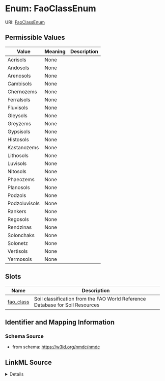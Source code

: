 # Enum: FaoClassEnum



URI: [FaoClassEnum](FaoClassEnum.md)

## Permissible Values

| Value | Meaning | Description |
| --- | --- | --- |
| Acrisols | None |  |
| Andosols | None |  |
| Arenosols | None |  |
| Cambisols | None |  |
| Chernozems | None |  |
| Ferralsols | None |  |
| Fluvisols | None |  |
| Gleysols | None |  |
| Greyzems | None |  |
| Gypsisols | None |  |
| Histosols | None |  |
| Kastanozems | None |  |
| Lithosols | None |  |
| Luvisols | None |  |
| Nitosols | None |  |
| Phaeozems | None |  |
| Planosols | None |  |
| Podzols | None |  |
| Podzoluvisols | None |  |
| Rankers | None |  |
| Regosols | None |  |
| Rendzinas | None |  |
| Solonchaks | None |  |
| Solonetz | None |  |
| Vertisols | None |  |
| Yermosols | None |  |




## Slots

| Name | Description |
| ---  | --- |
| [fao_class](fao_class.md) | Soil classification from the FAO World Reference Database for Soil Resources |






## Identifier and Mapping Information







### Schema Source


* from schema: https://w3id.org/nmdc/nmdc




## LinkML Source

<details>
```yaml
name: fao_class_enum
from_schema: https://w3id.org/nmdc/nmdc
rank: 1000
permissible_values:
  Acrisols:
    text: Acrisols
  Andosols:
    text: Andosols
  Arenosols:
    text: Arenosols
  Cambisols:
    text: Cambisols
  Chernozems:
    text: Chernozems
  Ferralsols:
    text: Ferralsols
  Fluvisols:
    text: Fluvisols
  Gleysols:
    text: Gleysols
  Greyzems:
    text: Greyzems
  Gypsisols:
    text: Gypsisols
  Histosols:
    text: Histosols
  Kastanozems:
    text: Kastanozems
  Lithosols:
    text: Lithosols
  Luvisols:
    text: Luvisols
  Nitosols:
    text: Nitosols
  Phaeozems:
    text: Phaeozems
  Planosols:
    text: Planosols
  Podzols:
    text: Podzols
  Podzoluvisols:
    text: Podzoluvisols
  Rankers:
    text: Rankers
  Regosols:
    text: Regosols
  Rendzinas:
    text: Rendzinas
  Solonchaks:
    text: Solonchaks
  Solonetz:
    text: Solonetz
  Vertisols:
    text: Vertisols
  Yermosols:
    text: Yermosols

```
</details>